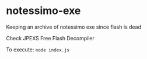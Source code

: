 # notessimo-exe
Keeping an archive of notessimo exe since flash is dead

Check JPEXS Free Flash Decompiler

To execute:
`node index.js`